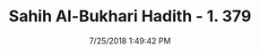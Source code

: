 ---
title        : "Sahih Al-Bukhari Hadith - 1. 379"
date         : 7/25/2018 1:49:42 PM
draft        : false
type         : "hadith"
layout       : "hadith"
BookCode     : "SHB"
VolumeNumber : "1"
HadithNumber : "379"
categories  :  ["Prayer-Praying on a bed"]
tags  :  ["Abu Salama"]
---